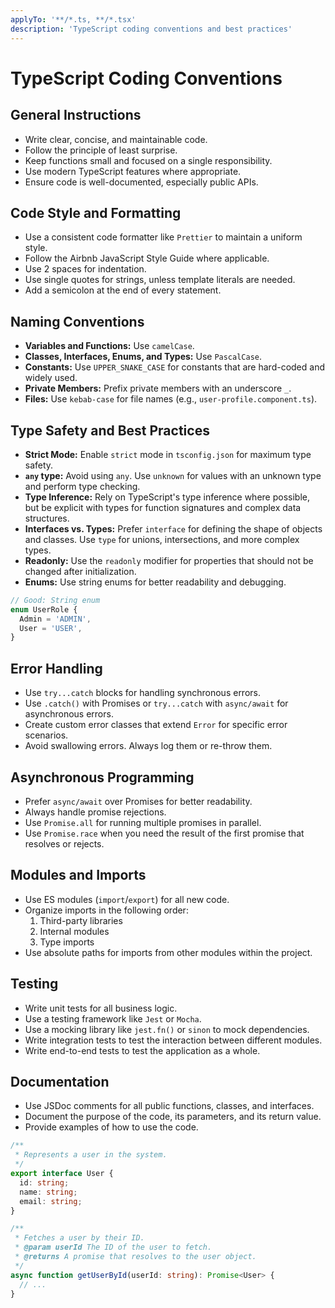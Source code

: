 ```yaml
---
applyTo: '**/*.ts, **/*.tsx'
description: 'TypeScript coding conventions and best practices'
---
```


# TypeScript Coding Conventions

## General Instructions

- Write clear, concise, and maintainable code.
- Follow the principle of least surprise.
- Keep functions small and focused on a single responsibility.
- Use modern TypeScript features where appropriate.
- Ensure code is well-documented, especially public APIs.

## Code Style and Formatting

- Use a consistent code formatter like `Prettier` to maintain a uniform style.
- Follow the Airbnb JavaScript Style Guide where applicable.
- Use 2 spaces for indentation.
- Use single quotes for strings, unless template literals are needed.
- Add a semicolon at the end of every statement.

## Naming Conventions

- **Variables and Functions:** Use `camelCase`.
- **Classes, Interfaces, Enums, and Types:** Use `PascalCase`.
- **Constants:** Use `UPPER_SNAKE_CASE` for constants that are hard-coded and widely used.
- **Private Members:** Prefix private members with an underscore `_`.
- **Files:** Use `kebab-case` for file names (e.g., `user-profile.component.ts`).

## Type Safety and Best Practices

- **Strict Mode:** Enable `strict` mode in `tsconfig.json` for maximum type safety.
- **`any` type:** Avoid using `any`. Use `unknown` for values with an unknown type and perform type checking.
- **Type Inference:** Rely on TypeScript's type inference where possible, but be explicit with types for function signatures and complex data structures.
- **Interfaces vs. Types:** Prefer `interface` for defining the shape of objects and classes. Use `type` for unions, intersections, and more complex types.
- **Readonly:** Use the `readonly` modifier for properties that should not be changed after initialization.
- **Enums:** Use string enums for better readability and debugging.

```typescript
// Good: String enum
enum UserRole {
  Admin = 'ADMIN',
  User = 'USER',
}
```

## Error Handling

- Use `try...catch` blocks for handling synchronous errors.
- Use `.catch()` with Promises or `try...catch` with `async/await` for asynchronous errors.
- Create custom error classes that extend `Error` for specific error scenarios.
- Avoid swallowing errors. Always log them or re-throw them.

## Asynchronous Programming

- Prefer `async/await` over Promises for better readability.
- Always handle promise rejections.
- Use `Promise.all` for running multiple promises in parallel.
- Use `Promise.race` when you need the result of the first promise that resolves or rejects.

## Modules and Imports

- Use ES modules (`import`/`export`) for all new code.
- Organize imports in the following order:
  1. Third-party libraries
  2. Internal modules
  3. Type imports
- Use absolute paths for imports from other modules within the project.

## Testing

- Write unit tests for all business logic.
- Use a testing framework like `Jest` or `Mocha`.
- Use a mocking library like `jest.fn()` or `sinon` to mock dependencies.
- Write integration tests to test the interaction between different modules.
- Write end-to-end tests to test the application as a whole.

## Documentation

- Use JSDoc comments for all public functions, classes, and interfaces.
- Document the purpose of the code, its parameters, and its return value.
- Provide examples of how to use the code.

```typescript
/**
 * Represents a user in the system.
 */
export interface User {
  id: string;
  name: string;
  email: string;
}

/**
 * Fetches a user by their ID.
 * @param userId The ID of the user to fetch.
 * @returns A promise that resolves to the user object.
 */
async function getUserById(userId: string): Promise<User> {
  // ...
}
```
